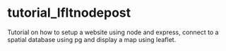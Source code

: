 # tutorial_lfltnodepost
Tutorial on how to setup a website using node and express, connect to a spatial database using pg and display a map using leaflet.
